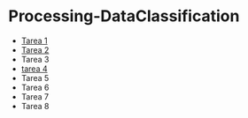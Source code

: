 # Processing-DataClassification

*  [Tarea 1](https://github.com/aldojda/Processing-DataClassification/tree/main/Tarea%201)
* [Tarea 2](https://github.com/aldojda/Processing-DataClassification/tree/main/Tarea%202)
* Tarea 3
* [tarea 4]([https://uanledu.sharepoint.com/sites/Section_02305010221303011401002501911001/_layouts/15/stream.aspx?id=%2Fsites%2FSection%5F02305010221303011401002501911001%2FShared%20Documents%2FGeneral%2FRecordings%2FClase%2D20240606%5F184133%2DGrabaci%C3%B3n%20de%20la%20reuni%C3%B3n%201%2Emp4&referrer=StreamWebApp%2EWeb&referrerScenario=AddressBarCopied%2Eview%2E4445cd86%2D996b%2D4eaf%2Daf2b%2Dcf8d7f6c0b8f](https://github.com/aldojda/Processing-DataClassification/tree/main/Tarea%204))
* Tarea 5
* Tarea 6
* Tarea 7
* Tarea 8
